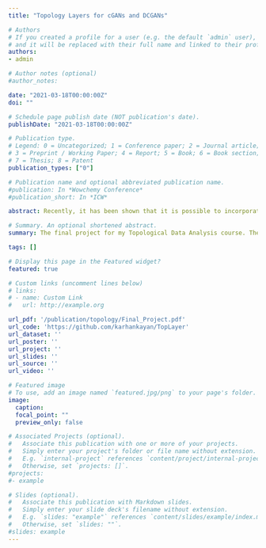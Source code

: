 ```yaml
---
title: "Topology Layers for cGANs and DCGANs"

# Authors
# If you created a profile for a user (e.g. the default `admin` user), write the username (folder name) here 
# and it will be replaced with their full name and linked to their profile.
authors:
- admin

# Author notes (optional)
#author_notes:

date: "2021-03-18T00:00:00Z"
doi: ""

# Schedule page publish date (NOT publication's date).
publishDate: "2021-03-18T00:00:00Z"

# Publication type.
# Legend: 0 = Uncategorized; 1 = Conference paper; 2 = Journal article;
# 3 = Preprint / Working Paper; 4 = Report; 5 = Book; 6 = Book section;
# 7 = Thesis; 8 = Patent
publication_types: ["0"]

# Publication name and optional abbreviated publication name.
#publication: In *Wowchemy Conference*
#publication_short: In *ICW*

abstract: Recently, it has been shown that it is possible to incorporate topological priors into Generative Adversarial Networks (GAN) using persistent homology and topological loss functions. Given accurate topological priors about the input distribution, generative models can converge to the population distribution much more rapidly by minimizing the topological noise. In this paper, we show that it is possible to apply this approach to Deep Convolutional GANs (DCGAN) and conditional GANs (cGAN). Empirical evidence in both architectures show that topological layers reduce the noise in the generated images to a significant degree. Furthermore, integrating these layers into conditional GANs makes it possible to promote different priors for different kinds of images in the dataset, which is not possible using GANs. Experimentally, we show that it is possible to get mild improvements over the original topology layer approach (using the same layer for every kind of image). We further test the topological layers in colored images with 3 color channels, and show that even though they do not improve the image quality, they might be of potential use in semantic segmentation tasks in the future.  

# Summary. An optional shortened abstract.
summary: The final project for my Topological Data Analysis course. The idea is based on <a href="http://proceedings.mlr.press/v108/gabrielsson20a.html">this paper</a> that shows that the noise in GAN generated images can be reduced by introducing a topology layer. I show that this layer can also be integrated into cGANs and DCGANs and give better results on cGANs due to the possibility of specific loss functions. 

tags: []

# Display this page in the Featured widget?
featured: true

# Custom links (uncomment lines below)
# links:
# - name: Custom Link
#   url: http://example.org

url_pdf: '/publication/topology/Final_Project.pdf'
url_code: 'https://github.com/karhankayan/TopLayer'
url_dataset: ''
url_poster: ''
url_project: ''
url_slides: ''
url_source: ''
url_video: ''

# Featured image
# To use, add an image named `featured.jpg/png` to your page's folder. 
image:
  caption: 
  focal_point: ""
  preview_only: false

# Associated Projects (optional).
#   Associate this publication with one or more of your projects.
#   Simply enter your project's folder or file name without extension.
#   E.g. `internal-project` references `content/project/internal-project/index.md`.
#   Otherwise, set `projects: []`.
#projects:
#- example

# Slides (optional).
#   Associate this publication with Markdown slides.
#   Simply enter your slide deck's filename without extension.
#   E.g. `slides: "example"` references `content/slides/example/index.md`.
#   Otherwise, set `slides: ""`.
#slides: example
---
```


<!-- {{% callout note %}}
Click the *Cite* button above to demo the feature to enable visitors to import publication metadata into their reference management software.
{{% /callout %}}

{{% callout note %}}
Create your slides in Markdown - click the *Slides* button to check out the example.
{{% /callout %}}

Supplementary notes can be added here, including [code, math, and images](https://wowchemy.com/docs/writing-markdown-latex/). -->
